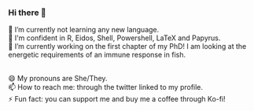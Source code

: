 ### Hi there 👋

🌱 I’m currently not learning any new language. <br/>
🦑 I'm confident in R, Eidos, Shell, Powershell, LaTeX and Papyrus. <br/>
🔭 I’m currently working on the first chapter of my PhD! I am looking at the energetic requirements of an immune response in fish. <br/>

<br/>
😄 My pronouns are She/They.<br/>
📫 How to reach me: through the twitter linked to my profile.<br/>
⚡ Fun fact: you can support me and buy me a coffee through Ko-fi! <br/>
<!--
**sknief/sknief** is a ✨ _special_ ✨ repository because its `README.md` (this file) appears on your GitHub profile.

Here are some ideas to get you started:

- 🔭 I’m currently working on ...
- 🌱 I’m currently learning ...
- 👯 I’m looking to collaborate on ...
- 🤔 I’m looking for help with ...
- 💬 Ask me about ...
- 📫 How to reach me: ...
- 😄 Pronouns: ...
- ⚡ Fun fact: ...
-->
